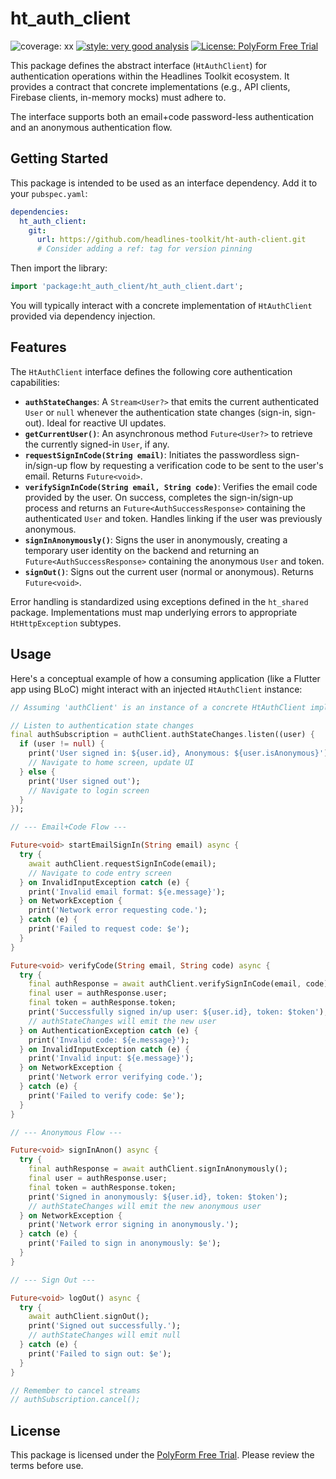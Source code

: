 # ht_auth_client

![coverage: xx](https://img.shields.io/badge/coverage-xx-green)
[![style: very good analysis](https://img.shields.io/badge/style-very_good_analysis-B22C89.svg)](https://pub.dev/packages/very_good_analysis)
[![License: PolyForm Free Trial](https://img.shields.io/badge/License-PolyForm%20Free%20Trial-blue)](https://polyformproject.org/licenses/free-trial/1.0.0)

This package defines the abstract interface (`HtAuthClient`) for authentication operations within the Headlines Toolkit ecosystem. It provides a contract that concrete implementations (e.g., API clients, Firebase clients, in-memory mocks) must adhere to.

The interface supports both an email+code password-less authentication and an anonymous authentication flow.

## Getting Started

This package is intended to be used as an interface dependency. Add it to your `pubspec.yaml`:

```yaml
dependencies:
  ht_auth_client:
    git:
      url: https://github.com/headlines-toolkit/ht-auth-client.git
      # Consider adding a ref: tag for version pinning
```

Then import the library:

```dart
import 'package:ht_auth_client/ht_auth_client.dart';
```

You will typically interact with a concrete implementation of `HtAuthClient` provided via dependency injection.

## Features

The `HtAuthClient` interface defines the following core authentication capabilities:

*   **`authStateChanges`**: A `Stream<User?>` that emits the current authenticated `User` or `null` whenever the authentication state changes (sign-in, sign-out). Ideal for reactive UI updates.
*   **`getCurrentUser()`**: An asynchronous method `Future<User?>` to retrieve the currently signed-in `User`, if any.
*   **`requestSignInCode(String email)`**: Initiates the passwordless sign-in/sign-up flow by requesting a verification code to be sent to the user's email. Returns `Future<void>`.
*   **`verifySignInCode(String email, String code)`**: Verifies the email code provided by the user. On success, completes the sign-in/sign-up process and returns an `Future<AuthSuccessResponse>` containing the authenticated `User` and token. Handles linking if the user was previously anonymous.
*   **`signInAnonymously()`**: Signs the user in anonymously, creating a temporary user identity on the backend and returning an `Future<AuthSuccessResponse>` containing the anonymous `User` and token.
*   **`signOut()`**: Signs out the current user (normal or anonymous). Returns `Future<void>`.

Error handling is standardized using exceptions defined in the `ht_shared` package. Implementations must map underlying errors to appropriate `HtHttpException` subtypes.

## Usage

Here's a conceptual example of how a consuming application (like a Flutter app using BLoC) might interact with an injected `HtAuthClient` instance:

```dart
// Assuming 'authClient' is an instance of a concrete HtAuthClient implementation

// Listen to authentication state changes
final authSubscription = authClient.authStateChanges.listen((user) {
  if (user != null) {
    print('User signed in: ${user.id}, Anonymous: ${user.isAnonymous}');
    // Navigate to home screen, update UI
  } else {
    print('User signed out');
    // Navigate to login screen
  }
});

// --- Email+Code Flow ---

Future<void> startEmailSignIn(String email) async {
  try {
    await authClient.requestSignInCode(email);
    // Navigate to code entry screen
  } on InvalidInputException catch (e) {
    print('Invalid email format: ${e.message}');
  } on NetworkException {
    print('Network error requesting code.');
  } catch (e) {
    print('Failed to request code: $e');
  }
}

Future<void> verifyCode(String email, String code) async {
  try {
    final authResponse = await authClient.verifySignInCode(email, code);
    final user = authResponse.user;
    final token = authResponse.token;
    print('Successfully signed in/up user: ${user.id}, token: $token');
    // authStateChanges will emit the new user
  } on AuthenticationException catch (e) {
    print('Invalid code: ${e.message}');
  } on InvalidInputException catch (e) {
    print('Invalid input: ${e.message}');
  } on NetworkException {
    print('Network error verifying code.');
  } catch (e) {
    print('Failed to verify code: $e');
  }
}

// --- Anonymous Flow ---

Future<void> signInAnon() async {
  try {
    final authResponse = await authClient.signInAnonymously();
    final user = authResponse.user;
    final token = authResponse.token;
    print('Signed in anonymously: ${user.id}, token: $token');
    // authStateChanges will emit the new anonymous user
  } on NetworkException {
    print('Network error signing in anonymously.');
  } catch (e) {
    print('Failed to sign in anonymously: $e');
  }
}

// --- Sign Out ---

Future<void> logOut() async {
  try {
    await authClient.signOut();
    print('Signed out successfully.');
    // authStateChanges will emit null
  } catch (e) {
    print('Failed to sign out: $e');
  }
}

// Remember to cancel streams
// authSubscription.cancel();
```

## License

This package is licensed under the [PolyForm Free Trial](LICENSE). Please review the terms before use.
